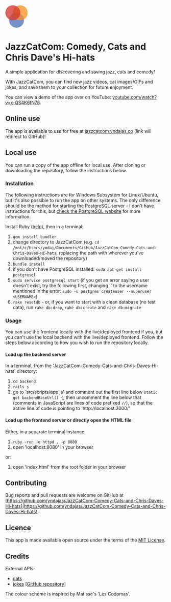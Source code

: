 <img src="src/images/favicon/android-chrome-192x192.png" alt="app icon" title="app icon" width="70px">

# JazzCatCom: Comedy, Cats and Chris Dave's Hi-hats
A simple application for discovering and saving jazz, cats and comedy!

With JazzCatCom, you can find new jazz videos, cat images/GIFs and jokes, and save them to your collection for future enjoyment.

You can view a demo of the app over on YouTube: <a href="https://www.youtube.com/watch?v=x-QS4K6tN78" target="_blank" title="app demo on YouTube">youtube.com/watch?v=x-QS4K6tN78</a>.

## Online use

The app is available to use for free at <a href="http://jazzcatcom.yndajas.co">jazzcatcom.yndajas.co</a> (link will redirect to GitHub)!

## Local use

You can run a copy of the app offline for local use. After cloning or downloading the repository, follow the instructions below.

### Installation

The following instructions are for Windows Subsystem for Linux/Ubuntu, but it's also possible to run the app on other systems. The only difference should be the method for starting the PostgreSQL server - I don't have instructions for this, but <a href="https://www.postgresql.org" target="_blank">check the PostgreSQL website</a> for more information.

Install Ruby (<a href="https://www.ruby-lang.org/en/documentation/installation" target="_blank" title="Ruby installation">help</a>), then in a terminal:
1. `gem install bundler`
2. change directory to JazzCatCom (e.g. `cd /mnt/c/Users/yndaj/Documents/GitHub/JazzCatCom-Comedy-Cats-and-Chris-Daves-Hi-hats`, replacing the path with wherever you've downloaded/moved the repository)
3. `bundle install`
4. if you don't have PostgreSQL installed: `sudo apt-get install postgresql`
5. `sudo service postgresql start` (if you get an error saying a user doesn't exist, try the following first, changing '<USERNAME>' to the username mentioned in the error: `sudo -u postgres createuser --superuser <USERNAME>`)
6. `rake resetdb` - or, if you want to start with a clean database (no test data), run `rake db:drop`, `rake db:create` and `rake db:migrate`

### Usage

You can use the frontend locally with the live/deployed frontend if you, but you can't use the local backend with the live/deployed frontend. Follow the steps below according to how you wish to run the repository locally.

#### Load up the backend server
In a terminal, from the 'JazzCatCom-Comedy-Cats-and-Chris-Daves-Hi-hats' directory:
1. `cd backend`
2. `rails s`
3. go to 'src/scripts/app.js' and comment out the first line below `static get backendBaseUrl() {`, then uncomment the line below that (comments in JavaScript are lines of code prefixed `//`), so that the active line of code is pointing to 'http://localhost:3000/'

#### Load up the frontend server or directly open the HTML file
Either, in a separate terminal instance:
1. `ruby -run -e httpd . -p 8080`
2. open 'localhost:8080' in your browser

or:
1. open 'index.html' from the root folder in your browser

## Contributing

Bug reports and pull requests are welcome on GitHub at [https://github.com/yndajas/JazzCatCom-Comedy-Cats-and-Chris-Daves-Hi-hats](https://github.com/yndajas/JazzCatCom-Comedy-Cats-and-Chris-Daves-Hi-hats).

## Licence

This app is made available open source under the terms of the [MIT License](https://opensource.org/licenses/MIT).

## Credits

External APIs:
- [cats](http://random.cat/meow)
- [jokes](https://official-joke-api.appspot.com/jokes/random) \[[GitHub repository](https://github.com/15Dkatz/official_joke_api)\]

The colour scheme is inspired by Matisse's 'Les Codomas'.
